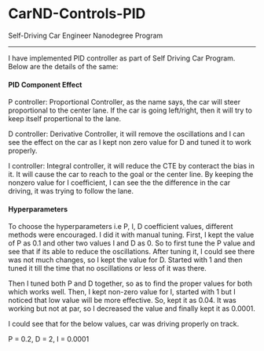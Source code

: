 # CarND-Controls-PID
Self-Driving Car Engineer Nanodegree Program

---

I have implemented PID controller as part of Self Driving Car Program. Below are the details of the same:




#### PID Component Effect

P controller:  Proportional Controller,  as the name says, the car will steer proportional to the center lane. If the car is going left/right, then it will try to keep itself propertional to the lane. 

D controller: Derivative Controller, it will remove the oscillations and I can see the effect on the car as I kept non zero value for D and tuned it to work properly.

I controller: Integral controller, it will reduce the CTE by conteract the bias in it. It will cause the car to reach to the goal or the center line. By keeping the nonzero value for I coefficient, I can see the the difference in the car driving, it was trying to follow the lane. 





#### Hyperparameters

To choose the hyperparameters i.e P, I, D coefficient values, different methods were encouraged. I did it with manual tuning. 
First, I kept the value of P as 0.1 and other two values I and D as 0. So to first tune the P value and see that if its able to reduce the oscillations. After tuning it, I could see there was not much changes, so I kept the value for D. Started with 1 and then tuned it till the time that no oscillations or less of it was there. 

Then I tuned both P and D together, so as to find the proper values for both which works well. Then, I kept non-zero value for I, started with 1 but I noticed that low value will be more effective. So, kept it as 0.04. It was working but not at par, so I decreased the value and finally kept it as 0.0001. 

I could see that for the below values, car was driving properly on track.

P = 0.2, D = 2, I = 0.0001